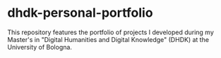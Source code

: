 # dhdk-personal-portfolio
This repository features the portfolio of projects I developed during my Master's in "Digital Humanities and Digital Knowledge" (DHDK) at the University of Bologna.
